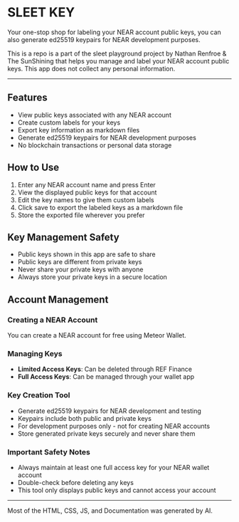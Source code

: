 # SLEET KEY
Your one-stop shop for labeling your NEAR account public keys, you can also generate ed25519 keypairs for NEAR development purposes.

This is a repo is a part of the sleet playground project by Nathan Renfroe & The SunShining that helps you manage and label your NEAR account public keys. This app does not collect any personal information.


---

## Features
- View public keys associated with any NEAR account
- Create custom labels for your keys
- Export key information as markdown files
- Generate ed25519 keypairs for NEAR development purposes
- No blockchain transactions or personal data storage

## How to Use
1. Enter any NEAR account name and press Enter
2. View the displayed public keys for that account
3. Edit the key names to give them custom labels
4. Click save to export the labeled keys as a markdown file
5. Store the exported file wherever you prefer

## Key Management Safety
- Public keys shown in this app are safe to share
- Public keys are different from private keys
- Never share your private keys with anyone
- Always store your private keys in a secure location

## Account Management

### Creating a NEAR Account
You can create a NEAR account for free using Meteor Wallet.

### Managing Keys
- **Limited Access Keys**: Can be deleted through REF Finance
- **Full Access Keys**: Can be managed through your wallet app

### Key Creation Tool
- Generate ed25519 keypairs for NEAR development and testing
- Keypairs include both public and private keys
- For development purposes only - not for creating NEAR accounts
- Store generated private keys securely and never share them

### Important Safety Notes
- Always maintain at least one full access key for your NEAR wallet account
- Double-check before deleting any keys
- This tool only displays public keys and cannot access your account


---

Most of the HTML, CSS, JS, and Documentation was generated by AI.